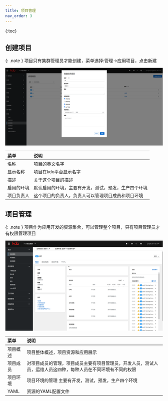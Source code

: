 ```yaml
---
title: 项目管理
nav_order: 3
---
```


{:toc}

## 创建项目

{: .note }
项目只有集群管理员才能创建，菜单选择:管理->应用项目，点击新建

![创建项目](imgs/createAppProject.png)

| 菜单    | 说明                         |
|:-------|:---------------------------|
| 名称    | 项目的英文名字                    |
| 显示名称 | 项目在kdo平台显示名字               |
| 描述 | 关于这个项目的描述                  |
| 启用的环境  | 默认启用的环境，主要有开发，测试，预发，生产四个环境 |
|项目负责人| 这个项目的负责人，负责人可以管理项目成员和项目环境  |

## 项目管理

{: .note }
项目作为应用开发的资源集合，可以管理整个项目，只有项目管理员才有权限管理项目

![项目管理](imgs/manageAppProject.gif)


| 菜单     | 说明                                                      |
|:-------|:--------------------------------------------------------|
| 项目概述   | 项目整体概述，项目资源和应用展示                                        |
| 项目成员   | 对项目成员的管理，项目成员主要有项目管理员，开发人员，测试人员，运维人员这四种，每种人员在不同环境有不同的权限 |
| 项目环境   | 项目环境的管理 主要有开发，测试，预发，生产四个环境                              |
| YAML   | 资源的YAML配置文件                                             |


